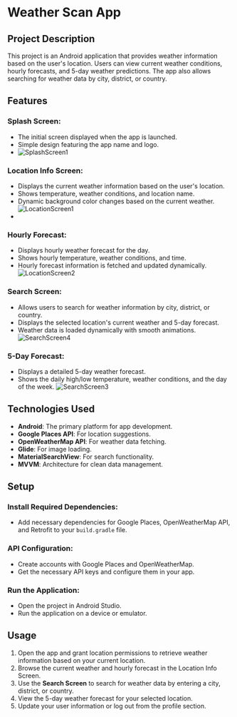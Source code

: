 # Weather Scan App

## Project Description
This project is an Android application that provides weather information based on the user's location. Users can view current weather conditions, hourly forecasts, and 5-day weather predictions. The app also allows searching for weather data by city, district, or country.

## Features

### Splash Screen:
- The initial screen displayed when the app is launched.
- Simple design featuring the app name and logo.
- ![SplashScreen1](https://github.com/user-attachments/assets/12377fdb-f9a2-4a43-8184-087d0c7143b3)
  


### Location Info Screen:
- Displays the current weather information based on the user's location.
- Shows temperature, weather conditions, and location name.
- Dynamic background color changes based on the current weather.
![LocationScreen1](https://github.com/user-attachments/assets/642cfedf-1c77-4843-8d4b-caa1ac9c0a65)
-

### Hourly Forecast:
- Displays hourly weather forecast for the day.
- Shows hourly temperature, weather conditions, and time.
- Hourly forecast information is fetched and updated dynamically.
![LocationScreen2](https://github.com/user-attachments/assets/47d54331-8aa3-4ace-a45b-5165b15d9a06)

### Search Screen:
- Allows users to search for weather information by city, district, or country.
- Displays the selected location's current weather and 5-day forecast.
- Weather data is loaded dynamically with smooth animations.
![SearchScreen4](https://github.com/user-attachments/assets/02f35a52-9751-44e9-811a-dc4fc0e0e335)

### 5-Day Forecast:
- Displays a detailed 5-day weather forecast.
- Shows the daily high/low temperature, weather conditions, and the day of the week.
![SearchScreen3](https://github.com/user-attachments/assets/cfc6112c-c202-4548-8727-bbbee9a3e6dc)

## Technologies Used
- **Android**: The primary platform for app development.
- **Google Places API**: For location suggestions.
- **OpenWeatherMap API**: For weather data fetching.
- **Glide**: For image loading.
- **MaterialSearchView**: For search functionality.
- **MVVM**: Architecture for clean data management.

## Setup

### Install Required Dependencies:
- Add necessary dependencies for Google Places, OpenWeatherMap API, and Retrofit to your `build.gradle` file.

### API Configuration:
- Create accounts with Google Places and OpenWeatherMap.
- Get the necessary API keys and configure them in your app.

### Run the Application:
- Open the project in Android Studio.
- Run the application on a device or emulator.

## Usage
1. Open the app and grant location permissions to retrieve weather information based on your current location.
2. Browse the current weather and hourly forecast in the Location Info Screen.
3. Use the **Search Screen** to search for weather data by entering a city, district, or country.
4. View the 5-day weather forecast for your selected location.
5. Update your user information or log out from the profile section.
